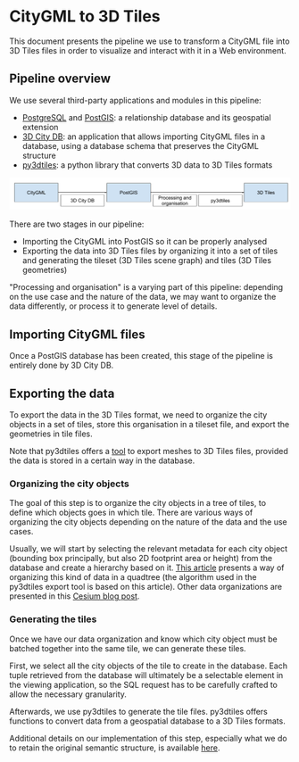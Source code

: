 # CityGML to 3D Tiles

This document presents the pipeline we use to transform a CityGML file into 3D Tiles files in order to visualize and interact with it in a Web environment.

## Pipeline overview

We use several third-party applications and modules in this pipeline:
* [PostgreSQL](https://www.postgresql.org/) and [PostGIS](http://postgis.net/): a relationship database and its geospatial extension
* [3D City DB](https://www.3dcitydb.org/3dcitydb/3dcitydbhomepage/): an application that allows importing CityGML files in a database, using a database schema that preserves the CityGML structure
* [py3dtiles](https://github.com/Oslandia/py3dtiles/): a python library that converts 3D data to 3D Tiles formats

![Pipeline](images/pipeline.png)

There are two stages in our pipeline:
* Importing the CityGML into PostGIS so it can be properly analysed
* Exporting the data into 3D Tiles files by organizing it into a set of tiles and generating the tileset (3D Tiles scene graph) and tiles (3D Tiles geometries)

"Processing and organisation" is a varying part of this pipeline: depending on the use case and the nature of the data, we may want to organize the data differently, or process it to generate level of details.

## Importing CityGML files

Once a PostGIS database has been created, this stage of the pipeline is entirely done by 3D City DB.

## Exporting the data

To export the data in the 3D Tiles format, we need to organize the city objects in a set of tiles, store this organisation in a tileset file, and export the geometries in tile files.

Note that py3dtiles offers a [tool](https://github.com/Oslandia/py3dtiles/blob/master/tools/export_tileset) to export meshes to 3D Tiles files, provided the data is stored in a certain way in the database.

### Organizing the city objects

The goal of this step is to organize the city objects in a tree of tiles, to define which objects goes in which tile. There are various ways of organizing the city objects depending on the nature of the data and the use cases.

Usually, we will start by selecting the relevant metadata for each city object (bounding box principally, but also 2D footprint area or height) from the database and create a hierarchy based on it. [This article](https://hal.archives-ouvertes.fr/hal-01420117) presents a way of organizing this kind of data in a quadtree (the algorithm used in the py3dtiles export tool is based on this article). Other data organizations are presented in this [Cesium blog post](https://cesium.com/blog/2017/03/30/spatial-subdivision/).

### Generating the tiles

Once we have our data organization and know which city object must be batched together into the same tile, we can generate these tiles.

First, we select all the city objects of the tile to create in the database. Each tuple retrieved from the database will ultimately be a selectable element in the viewing application, so the SQL request has to be carefully crafted to allow the necessary granularity.

Afterwards, we use py3dtiles to generate the tile files. py3dtiles offers functions to convert data from a geospatial database to a 3D Tiles formats.

Additional details on our implementation of this step, especially what we do to retain the original semantic structure, is available [here](https://github.com/MEPP-team/RICT/blob/master/Doc/Devel/Design/DesignNote018.md).
